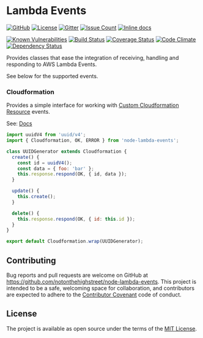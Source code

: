 # Lambda Events

[![GitHub][github-badge]][github-url]
[![License][license-badge]][license-url]
[![Gitter][gitter-badge]][gitter-url]
[![Issue Count][issues-badge]][issues-url]
[![Inline docs][docs-badge]](docs-url)

[![Known Vulnerabilities][snyk-badge]][snyk-url]
[![Build Status][travis-badge]][travis-url]
[![Coverage Status][coverage-badge]][coverage-url]
[![Code Climate][codeclimate-badge]][codeclimate-url]
[![Dependency Status][david-badge]][david-url]

Provides classes that ease the integration of receiving, handling and responding to AWS Lambda Events.

See below for the supported events.

### Cloudformation

Provides a simple interface for working with [Custom Cloudformation Resource](http://docs.aws.amazon.com/AWSCloudFormation/latest/UserGuide/template-custom-resources.html) events.

See: [Docs]()

```javascript
import uuidV4 from 'uuid/v4';
import { Cloudformation, OK, ERROR } from 'node-lambda-events';

class UUIDGenerator extends Cloudformation {
  create() {
    const id = uuidV4();
    const data = { foo: 'bar' };
    this.response.respond(OK, { id, data });
  }

  update() {
    this.create();
  }

  delete() {
    this.response.respond(OK, { id: this.id });
  }
}

export default Cloudformation.wrap(UUIDGenerator);
```

## Contributing

Bug reports and pull requests are welcome on GitHub at https://github.com/notonthehighstreet/node-lambda-events. This project is intended to be a safe, welcoming space for collaboration, and contributors are expected to adhere to the [Contributor Covenant](http://contributor-covenant.org) code of conduct.

## License

The project is available as open source under the terms of the [MIT License](http://opensource.org/licenses/MIT).

[gitter-badge]: http://img.shields.io/badge/gitter-chat-red.svg
[gitter-url]: https://gitter.im/notonthehighstreet/node-lambda-events
[github-badge]: https://img.shields.io/badge/github-link-blue.svg
[github-url]: https://github.com/notonthehighstreet/node-lambda-events
[license-badge]: http://img.shields.io/badge/license-MIT-yellowgreen.svg
[license-url]: #license
[docs-badge]: http://inch-ci.org/github/notonthehighstreet/node-lambda-events.svg?branch=master
[docs-url]: http://inch-ci.org/github/notonthehighstreet/node-lambda-events
[snyk-badge]: https://snyk.io/test/github/notonthehighstreet/node-lambda-events/badge.svg
[snyk-url]: https://snyk.io/test/github/notonthehighstreet/node-lambda-events
[david-badge]: https://david-dm.org/notonthehighstreet/node-lambda-events.svg
[david-url]: https://david-dm.org/notonthehighstreet/node-lambda-events
[travis-badge]: https://api.travis-ci.org/notonthehighstreet/node-lambda-events.svg
[travis-url]: https://travis-ci.org/notonthehighstreet/node-lambda-events
[codeclimate-badge]: https://codeclimate.com/github/notonthehighstreet/node-lambda-events/badges/gpa.svg
[codeclimate-url]: https://codeclimate.com/github/notonthehighstreet/node-lambda-events
[coverage-badge]: https://codeclimate.com/github/notonthehighstreet/node-lambda-events/badges/coverage.svg
[coverage-url]: https://codeclimate.com/github/notonthehighstreet/node-lambda-events/coverage
[issues-badge]: https://codeclimate.com/github/notonthehighstreet/node-lambda-events/badges/issue_count.svg
[issues-url]: https://codeclimate.com/github/notonthehighstreet/node-lambda-events

